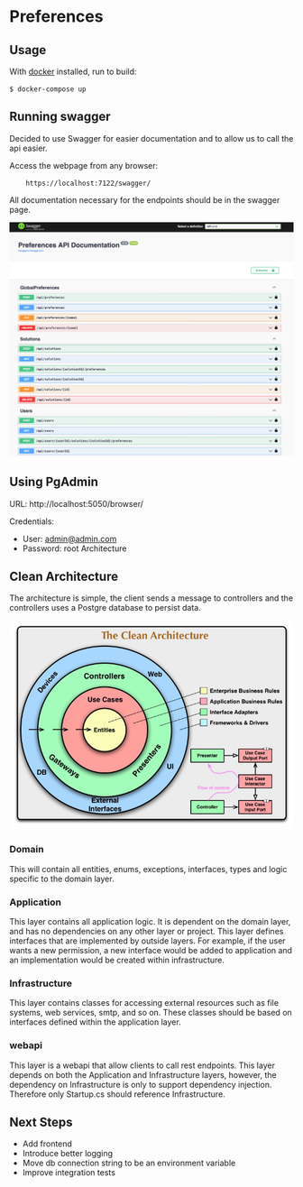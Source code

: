 # Preferences



## Usage

With [docker](https://docker.com/) installed, run to build:

    $ docker-compose up

## Running swagger

Decided to use Swagger for easier documentation and to allow us to call the api easier.

Access the webpage from any browser:

```
    https://localhost:7122/swagger/
```

All documentation necessary for the endpoints should be in the swagger page.

![alt text](https://github.com/vbevilacqua/preferences/blob/main/assets/swagger.png?raw=true)

## Using PgAdmin

URL: http://localhost:5050/browser/

Credentials:
- User: admin@admin.com
- Password: root
  Architecture


## Clean Architecture
The architecture is simple, the client sends a message to controllers and the controllers uses a Postgre database to persist data.

![alt text](https://github.com/vbevilacqua/preferences/blob/main/assets/cleanArchitecture.jpg?raw=true)


### Domain

This will contain all entities, enums, exceptions, interfaces, types and logic specific to the domain layer.

### Application

This layer contains all application logic. It is dependent on the domain layer, and has no dependencies on any other layer or project. This layer defines interfaces that are implemented by outside layers. For example, if the user wants a new permission, a new interface would be added to application and an implementation would be created within infrastructure.

### Infrastructure

This layer contains classes for accessing external resources such as file systems, web services, smtp, and so on. These classes should be based on interfaces defined within the application layer.

### webapi

This layer is a webapi that allow clients to call rest endpoints. This layer depends on both the Application and Infrastructure layers, however, the dependency on Infrastructure is only to support dependency injection. Therefore only Startup.cs should reference Infrastructure.





## Next Steps
- Add frontend 
- Introduce better logging 
- Move db connection string to be an environment variable
- Improve integration tests